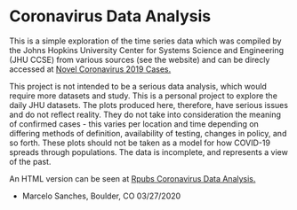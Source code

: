 # Coronavirus Data Analysis

This is a simple exploration of the time series data which was compiled by the Johns Hopkins University Center for Systems Science and Engineering (JHU CCSE) from various sources (see the website) and can be direcly accessed at [Novel Coronavirus 2019 Cases.](https://data.humdata.org/dataset/novel-coronavirus-2019-ncov-cases)

This project is not intended to be a serious data analysis, which would require more datasets and study. This is a personal project to explore the daily JHU datasets. The plots produced here, therefore, have serious issues and do not reflect reality. They do not take into consideration the meaning of confirmed cases - this varies per location and time depending on differing methods of definition, availability of testing, changes in policy, and so forth. These plots should not be taken as a model for how COVID-19 spreads through populations. The data is incomplete, and represents a view of the past.

An HTML version can be seen at [Rpubs Coronavirus Data Analysis.](https://rpubs.com/BigBangData/Coronavirus)

* Marcelo Sanches, Boulder, CO 03/27/2020
